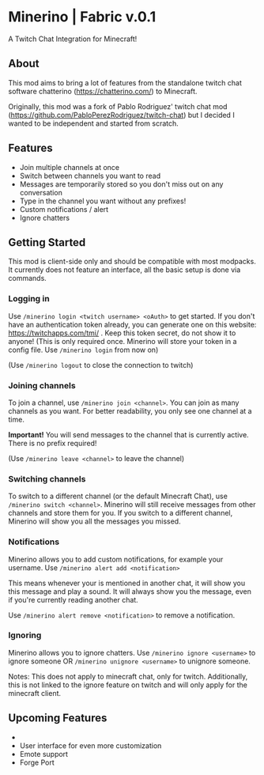 # Minerino | Fabric v.0.1
A Twitch Chat Integration for Minecraft!
## About
This mod aims to bring a lot of features from the standalone twitch chat software chatterino (https://chatterino.com/) to Minecraft.

Originally, this mod was a fork of Pablo Rodriguez' twitch chat mod (https://github.com/PabloPerezRodriguez/twitch-chat) 
but I decided I wanted to be independent and started from scratch.

## Features
- Join multiple channels at once
- Switch between channels you want to read
- Messages are temporarily stored so you don't miss out on any conversation
- Type in the channel you want without any prefixes!
- Custom notifications / alert
- Ignore chatters


## Getting Started
This mod is client-side only and should be compatible with most modpacks.
It currently does not feature an interface, all the basic setup is done via commands.

### Logging in

Use ```/minerino login <twitch username> <oAuth>``` to get started. If you don't have an authentication token already, you can generate one on this website: https://twitchapps.com/tmi/ . Keep this token secret, do not show it to anyone!
(This is only required once. Minerino will store your token in a config file. Use ```/minerino login``` from now on)

(Use ```/minerino logout``` to close the connection to twitch)
### Joining channels
To join a channel, use ```/minerino join <channel>```. You can join as many channels as you want. 
For better readability, you only see one channel at a time.

**Important!** You will send messages to the channel that is currently active. There is no prefix required!

(Use ```/minerino leave <channel>``` to leave the channel)
### Switching channels
To switch to a different channel (or the default Minecraft Chat), use ```/minerino switch <channel>```.
Minerino will still receive messages from other channels and store them for you.
If you switch to a different channel, Minerino will show you all the messages you missed.

### Notifications
Minerino allows you to add custom notifications, for example your username. 
Use ```/minerino alert add <notification>```

This means whenever your <notification> is mentioned in another chat, it will show you this message and play a sound.
It will always show you the message, even if you're currently reading another chat.

Use ```/minerino alert remove <notification>``` to remove a notification.

### Ignoring
Minerino allows you to ignore chatters. 
Use ```/minerino ignore <username>``` to ignore someone OR ```/minerino unignore <username>``` to unignore someone.

Notes: This does not apply to minecraft chat, only for twitch. 
Additionally, this is not linked to the ignore feature on twitch and will only apply for the minecraft client.

## Upcoming Features
- 
- User interface for even more customization
- Emote support
- Forge Port

